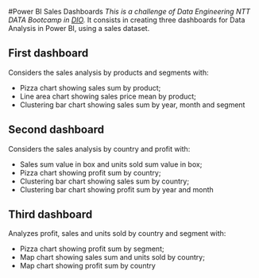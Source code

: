 #Power BI Sales Dashboards
*This is a challenge of Data Engineering NTT DATA Bootcamp in [DIO](https://web.dio.me/).* It consists in creating three dashboards for Data Analysis in Power BI, using a sales dataset.

## First dashboard
Considers the sales analysis by products and segments with: 

- Pizza chart showing sales sum by product;
- Line area chart showing sales price mean by product;
- Clustering bar chart showing sales sum by year, month and segment

## Second dashboard 
Considers the sales analysis by country and profit with: 

- Sales sum value in box and units sold sum value in box;
- Pizza chart showing profit sum by country;
- Clustering bar chart showing sales sum by country;
- Clustering bar chart showing profit sum by year and month

## Third dashboard 
Analyzes profit, sales and units sold by country and segment with: 

- Pizza chart showing profit sum by segment;
- Map chart showing sales sum and units sold by country;
- Map chart showing profit sum by country
